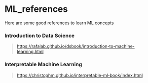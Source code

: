 # ML_references
Here are some good references to learn ML concepts


### Introduction to Data Science
> https://rafalab.github.io/dsbook/introduction-to-machine-learning.html

### Interpretable Machine Learning
> https://christophm.github.io/interpretable-ml-book/index.html
